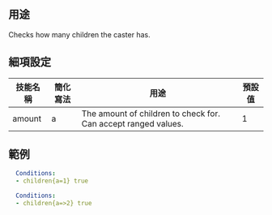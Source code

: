 ## 用途
Checks how many children the caster has.


## 細項設定
| 技能名稱 | 簡化寫法| 用途 | 預設值 |
|-----------|-----------|----------------------------------------------------------------------|---------|
| amount| a | The amount of children to check for. Can accept ranged values.   | 1   |



## 範例
```yaml
  Conditions:
  - children{a=1} true
```
```yaml
  Conditions:
  - children{a=>2} true
```